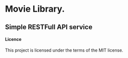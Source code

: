 # Movie Library.

## Simple RESTFull API service

#### Licence

This project is licensed under the terms of the MIT license.